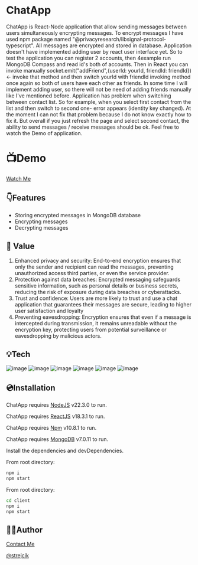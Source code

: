 # ChatApp

ChatApp is React-Node application that allow sending messages between users simultaneously encrypting messages. To encrypt messages I have used npm package named "@privacyresearch/libsignal-protocol-typescript". All messages are encrypted and stored in database. Application doesn't have implemented adding user by react user interface yet. So to test the application you can register 2 accounts, then 4example run MongoDB Compass and read id's both of accounts. Then in React you can invoke manually socket.emit("addFriend",{userId: yourId, friendId: friendId}) <- invoke that method and then switch yourId with friendId invoking method once again so both of users have each other as friends. In some time I will implement adding user, so there will not be need of adding friends manually like I've mentioned before. Application has problem when switching between contact list. So for example, when you select first contact from the list and then switch to second one- error appears (identity key changed). At the moment I can not fix that problem because I do not know exactly how to fix it. But overall if you just refresh the page and select second contact, the ability to send messages / receive messages should be ok. Feel free to watch the Demo of application.

# 📺Demo
[Watch Me](https://youtu.be/zvmti8d48_E)


## 👇Features

- Storing encrypted messages in MongoDB database
- Encrypting messages
- Decrypting messages

## &#127775; Value
1. Enhanced privacy and security: End-to-end encryption ensures that only the sender and recipient can read the messages, preventing unauthorized access third parties, or even the service provider.
2. Protection against data breaches: Encrypted messaging safeguards sensitive information, such as personal details or business secrets, reducing the risk of exposure during data breaches or cyberattacks.
3. Trust and confidence: Users are more likely to trust and use a chat application that guarantees their messages are secure, leading to higher user satisfaction and loyalty
4. Preventing eavesdropping: Encryption ensures that even if a message is intercepted during transmission, it remains unreadable without the encryption key, protecting users from potential surveillance or eavesdropping by malicious actors.

## 💡Tech
![image](https://img.shields.io/badge/HTML5-E34F26?style=for-the-badge&logo=html5&logoColor=white)
![image](https://img.shields.io/badge/React-20232A?style=for-the-badge&logo=react&logoColor=61DAFB)
![image](https://img.shields.io/badge/Node%20js-339933?style=for-the-badge&logo=nodedotjs&logoColor=white)
![image](https://img.shields.io/badge/Express%20js-000000?style=for-the-badge&logo=express&logoColor=white)
![image](https://img.shields.io/badge/MongoDB-4EA94B?style=for-the-badge&logo=mongodb&logoColor=white)
![image](https://img.shields.io/badge/Material%20UI-007FFF?style=for-the-badge&logo=mui&logoColor=white)

## 💿Installation

ChatApp requires [NodeJS](https://nodejs.org/) v22.3.0 to run.

ChatApp requires [ReactJS](https://react.dev/) v18.3.1 to run.

ChatApp requires [Npm](https://www.npmjs.com/) v10.8.1 to run.

ChatApp requires [MongoDB](https://www.mongodb.com/) v7.0.11 to run.

Install the dependencies and devDependencies.

From root directory:
```sh
npm i
npm start
```

From root directory:

```sh
cd client
npm i
npm start
```

## 🙋‍♂️Author
[Contact Me](https://www.linkedin.com/in/bartosz-gabruś/)

[@strejcik](https://www.github.com/strejcik)
